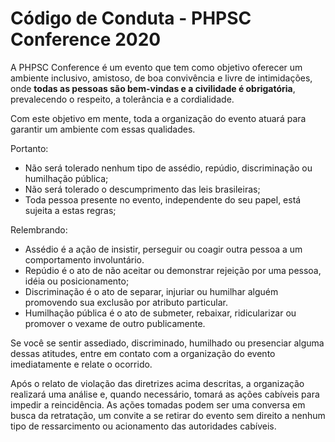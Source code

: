 # Código de Conduta - PHPSC Conference 2020

A PHPSC Conference é um evento que tem como objetivo oferecer um ambiente inclusivo, amistoso, de boa convivência e livre de intimidações, onde **todas as pessoas são bem-vindas e a civilidade é obrigatória**, prevalecendo o respeito, a tolerância e a cordialidade.

Com este objetivo em mente, toda a organização do evento atuará para garantir um ambiente com essas qualidades.

Portanto:
- Não será tolerado nenhum tipo de assédio, repúdio, discriminação ou humilhação pública;
- Não será tolerado o descumprimento das leis brasileiras;
- Toda pessoa presente no evento, independente do seu papel, está sujeita a estas regras;

Relembrando:
- Assédio é a ação de insistir, perseguir ou coagir outra pessoa a um comportamento involuntário.
- Repúdio é o ato de não aceitar ou demonstrar rejeição por uma pessoa, idéia ou posicionamento;
- Discriminação é o ato de separar, injuriar ou humilhar alguém promovendo sua exclusão por atributo particular.
- Humilhação pública é o ato de submeter, rebaixar, ridicularizar ou promover o vexame de outro publicamente.

Se você se sentir assediado, discriminado, humilhado ou presenciar alguma dessas atitudes, entre em contato com a organização do evento imediatamente e relate o ocorrido.

Após o relato de violação das diretrizes acima descritas, a organização realizará uma análise e, quando necessário, tomará as ações cabíveis para impedir a reincidência. As ações tomadas podem ser uma conversa em busca da retratação, um convite a se retirar do evento sem direito a nenhum tipo de ressarcimento ou acionamento das autoridades cabíveis.
